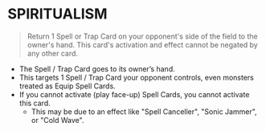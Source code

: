 # SPIRITUALISM

> Return 1 Spell or Trap Card on your opponent's side of the field to the owner's hand. This card's activation and effect cannot be negated by any other card.

*   The Spell / Trap Card goes to its owner’s hand.
*   This targets 1 Spell / Trap Card your opponent controls, even monsters treated as Equip Spell Cards.
*   If you cannot activate (play face-up) Spell Cards, you cannot activate this card.
    *   This may be due to an effect like "Spell Canceller", "Sonic Jammer", or "Cold Wave".
